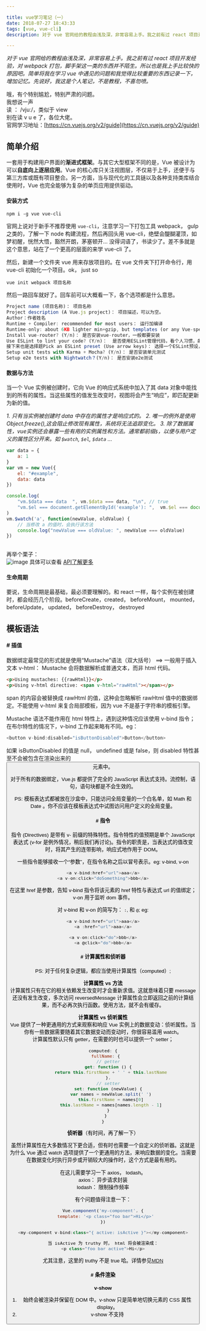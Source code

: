 ```yaml
---

title: vue学习笔记（一）  
date: 2018-07-27 18:43:33  
tags: [vue, vue-cli]  
description: 对于 vue 官网给的教程由浅及深，非常容易上手。我之前有过 react 项目开发经验，对 webpack 打包，脚手架这一类的东西并不陌生。所以也是我上手比较快的原因吧。简单将我在学习 vue 中遇见的问题和我觉得比较重要的东西记录一下，增加记忆。先说好，我这是个人笔记，不是教程，不喜勿喷。  

---
```



*对于 vue 官网给的教程由浅及深，非常容易上手。我之前有过 react 项目开发经验，对 webpack 打包，脚手架这一类的东西并不陌生。所以也是我上手比较快的原因吧。简单将我在学习 vue 中遇见的问题和我觉得比较重要的东西记录一下，增加记忆。先说好，我这是个人笔记，不是教程，不喜勿喷。*

哦，有个特别尴尬，特别严肃的问题。   
我想说一声  
读 ： /vjuː/，类似于 view  
别在读 v u e 了，各位大佬。  
官网学习地址：[https://cn.vuejs.org/v2/guide](https://cn.vuejs.org/v2/guide)


## 简单介绍

一套用于构建用户界面的**渐进式框架**。与其它大型框架不同的是，Vue 被设计为可以**自底向上逐层应用**。Vue 的核心库只关注视图层，不仅易于上手，还便于与第三方库或既有项目整合。另一方面，当与现代化的工具链以及各种支持类库结合使用时，Vue 也完全能够为复杂的单页应用提供驱动。

#### 安装方式


```npm
npm i -g vue vue-cli
```
官网上说对于新手不推荐使用 `vue-cli`，注意学习一下打包工具 webpack， gulp 之类的，了解一下 node 构建流程，然后再回头用 vue-cli，绝壁会醍醐灌顶，如梦初醒，恍然大悟，豁然开朗，茅塞顿开... 没得词语了，书读少了。差不多就是这个意思，站在了一个更高的层面的来学 vue-cli 了。  

然后，新建一个文件夹 vue 用来存放项目的。在 vue 文件夹下打开命令行，用 vue-cli 初始化一个项目。ok， just so
``` ssh
vue init webpack 项目名称
```
然后一路回车就好了。回车前可以大概看一下，各个选项都是什么意思。
```js
Project name (项目名称)： 项目名称
Project description (A Vue.js project)： 项目描述，可以为空。
Author：作者姓名
Runtime + Compiler: recommended for most users： 运行加编译
Runtime-only: about 6KB lighter min+gzip, but templates (or any Vue-specificHTML) are ONLY allowed in .vue files - render functions are required elsewhere：回车就好了
Install vue-router? (Y/n)： 是否安装vue-router，一般都要安装
Use ESLint to lint your code? (Y/n)：  是否使用ESLint管理代码，看个人习惯，条条框框太多，个人不愿使用。
接下来也是选择题Pick an ESLint preset (Use arrow keys)： 选择一个ESLint预设，编写vue项目时的代码风格
Setup unit tests with Karma + Mocha? (Y/n)： 是否安装单元测试
Setup e2e tests with Nightwatch？(Y/n)： 是否安装e2e测试 
```


#### 数据与方法

当一个 Vue 实例被创建时，它向 Vue 的响应式系统中加入了其 data 对象中能找到的所有的属性。当这些属性的值发生改变时，视图将会产生“响应”，即匹配更新为新的值。  

_1. 只有当实例被创建时 data 中存在的属性才是响应式的。_
_2. 唯一的例外是使用 Object.freeze(),这会阻止修改现有属性，系统将无法追踪变化。_
_3. 除了数据属性，vue实例还会暴露一些有用的实例属性和方法。通常都前缀`$`，以便与用户定义的属性区分开来。如 `$watch`, `$el`, `$data` ..._

``` js
var data = {
    a: 1
}
var vm = new Vue({
    el: "#example",
    data: data
})

console.log(
    "vm.$data === data  ", vm.$data === data, "\n", // true
    "vm.$el === document.getElementById('example'): ",  vm.$el === document.getElementById('example') // true
)
vm.$watch('a', function(newValue, oldValue) {
    // 当修改 a 的值时，会执行该方法
    console.log("newValue === oldValue: ", newValue === oldValue)
})
    
```
再举个栗子：  
![image]("/images/201807/WX20180727-180222.png")
具体可以查看 [API了解更多](https://cn.vuejs.org/v2/api/#%E5%AE%9E%E4%BE%8B%E5%B1%9E%E6%80%A7)

#### 生命周期

要说，生命周期是最基础，最必须要理解的。和 react 一样，每个实例在被创建时，都会经历几个阶段。beforeCreate，created， beforeMount， mounted， beforeUpdate， updated， beforeDestroy， destroyed

## 模板语法
#### # 插值
数据绑定最常见的形式就是使用“Mustache”语法（双大括号）  ==> 一般用于插入文本
v-html： Mustache 会将数据解析成普通文本，而非 html 代码。  

```html
<p>Using mustaches: {{rawHtml}}</p>
<p>Using v-html directive: <span v-html="rawHtml"></span></p>
```

span 的内容会被替换成 rawHtml 的值，这种会忽略解析 rawHtml 值中的数据绑定。不能使用 v-html 来复合局部模板，因为 vue 不是基于字符串的模板引擎。  

Mustache 语法不能作用在 html 特性上，遇到这种情况应该使用 v-bind 指令；在布尔特性的情况下，v-bind 工作起来略有不同。eg：

```js
<button v-bind:disabled="isButtonDisabled">Button</button>
```

如果 isButtonDisabled 的值是 null， undefined 或是 false，则 disabled 特性甚至不会被包含在渲染出来的 <button> 元素中。

对于所有的数据绑定，Vue.js 都提供了完全的 JavaScript 表达式支持。流控制，语句，语句块都是不会生效的。

PS: 模板表达式都被放在沙盒中，只能访问全局变量的一个白名单，如 Math 和 Date 。你不应该在模板表达式中试图访问用户定义的全局变量。  

#### # 指令
指令 (Directives) 是带有 v- 前缀的特殊特性。指令特性的值预期是单个 JavaScript 表达式 (v-for 是例外情况，稍后我们再讨论)。指令的职责是，当表达式的值改变时，将其产生的连带影响，响应式地作用于 DOM。  

一些指令能够接收一个“参数”，在指令名称之后以冒号表示。eg: v-bind, v-on  

```js
<a v-bind:href="url">aaa</a>
<a v-on:click="doSomething">bbb</a>
```

在这里 href 是参数，告知 v-bind 指令将该元素的 href 特性与表达式 url 的值绑定；v-on 用于监听 dom 事件。

对 v-bind 和 v-on 的简写为： `:`, 和 `@`; eg:  
```js
<a v-bind:href="url">aaa</a>
<a :href="url">aaa</a>

<a v-on:click="do">bbb</a>
<a @click="do">bbb</a>
```

#### # 计算属性和侦听器

PS: 对于任何复杂逻辑，都应当使用计算属性（computed）;

**计算属性 vs 方法**  
计算属性只有在它的相关依赖发生改变时才会重新求值。这就意味着只要 message 还没有发生改变，多次访问 reversedMessage 计算属性会立即返回之前的计算结果，而不必再次执行函数。使用方法，就不会有缓存。

**计算属性 vs 侦听属性**  
Vue 提供了一种更通用的方式来观察和响应 Vue 实例上的数据变动：侦听属性。当你有一些数据需要随着其它数据变动而变动时，你很容易滥用 watch。  
计算属性默认只有 getter，在需要的时也可以提供一个 setter；

```js
computed: {
  fullName: {
    // getter
    get: function () {
      return this.firstName + ' ' + this.lastName
    },
    // setter
    set: function (newValue) {
      var names = newValue.split(' ')
      this.firstName = names[0]
      this.lastName = names[names.length - 1]
    }
  }
}
```

**侦听器**（有时间，再了解一下）  

虽然计算属性在大多数情况下更合适，但有时也需要一个自定义的侦听器。这就是为什么 Vue 通过 watch 选项提供了一个更通用的方法，来响应数据的变化。当需要在数据变化时执行异步或开销较大的操作时，这个方式是最有用的。  

在这儿需要学习一下 axios， lodash。  
axios： 异步请求封装  
lodash： 限制操作频率

有个问题值得注意一下：
```js
Vue.component('my-component', {
  template: '<p class="foo bar">Hi</p>'
})

<my-component v-bind:class="{ active: isActive }"></my-component>

当 isActive 为 truthy 时， html 将会被渲染成：
<p class="foo bar active">Hi</p>

```
尤其注意，这里的 truthy 不是 true 哈。详情参见[MDN](https://developer.mozilla.org/zh-CN/docs/Glossary/Truthy)  

#### # 条件渲染
**v-show**  
1. 始终会被渲染并保留在 DOM 中。v-show 只是简单地切换元素的 CSS 属性 display。
2. v-show 不支持 <template> 元素，也不支持 v-else。

**`v-if` vs `v-show`**  
+ v-if:   
1. 会确保在切换过程中条件块内的事件监听器和子组件适当地被销毁和重建。
2. v-if 也是惰性的；如果在初始渲染时条件为假，则什么也不做——直到条件第一次变为真时，才会开始渲染条件块。
+ v-show:   
不管初始条件是什么，元素总是会被渲染，并且只是简单地基于 CSS 进行切换。  

**_一般来说，v-if 有更高的切换开销，而 v-show 有更高的初始渲染开销。因此，如果需要非常频繁地切换，则使用 v-show 较好；如果在运行时条件很少改变，则使用 v-if 较好。_**  

`v-if` 和 `v-for` 一起使用时，`v-for` 具有比 `v-if` 个更的优先级。  
##### # 列表渲染

1. 在 v-for 块中，我们拥有对父作用域属性的完全访问权限；  
question： 对祖先级呢？  
2. 可以用 of 代替 in 作为分隔符。`v-for="item of items"`
3. 可以用 v-for 遍历对象。可以有三个参数 (value, key, index);
4. 在遍历对象时，是按 Object.keys() 的结果遍历，但是不能保证它的结果在不同的 JavaScript 引擎下是一致的。  

Vue 包含一组观察数组的变异方法，所以它们也将会触发视图更新。如下：  
+ push()
+ pop()
+ shift()
+ unshift()
+ splice()
+ sort()
+ reverse()

变异方法 (mutation method)，顾名思义，会改变被这些方法调用的原始数组。相比之下，也有非变异 (non-mutating method) 方法，例如：filter(), concat() 和 slice() 。这些不会改变原始数组，但总是返回一个新数组。当使用非变异方法时，可以用新数组替换旧数组：
```js
example1.items = example1.items.filter(function (item) {
  return item.message.match(/Foo/)
})
```
你可能认为这将导致 Vue 丢弃现有 DOM 并重新渲染整个列表。幸运的是，事实并非如此。Vue 为了使得 DOM 元素得到最大范围的重用而实现了一些智能的、启发式的方法，所以用一个含有相同元素的数组去替换原来的数组是非常高效的操作。  

---
#### PS:   
**① 由于 JavaScript 的限制，Vue 不能检测以下变动的数组：**

_1. 当利用索引直接设置一个项时，例如：vm.items[indexOfItem] =newValue_  
_2. 当修改数组的长度时，例如：vm.items.length = newLength_
举个栗子：   
```js
var vm = new Vue({
  data: {
    items: ['a', 'b', 'c']
  }
})
vm.items[1] = 'x' // 不是响应性的
vm.items.length = 2 // 不是响应性的
```   
解决方法
```js
// Vue.set
Vue.set(vm.items, indexOfItem, newValue)

// Array.prototype.splice
vm.items.splice(indexOfItem, 1, newValue)

// 也可以使用 vm.$set 实例方法，该方法是全局方法 Vue.set 的一个别名
vm.$set(vm.items, indexOfItem, newValue)

// 解决第二类问题
vm.items.splice(newLength)
``` 

**② 由于js的限制，Vue不能检测对象属性的添加或删除：**
譬如，  
```js
var vm = new Vue({
	data: {
		userProfile: {
			name: "Mobro"
		}
	}
})

// 1
Vue.set(userProfile, "age", 23);

// 2
vm.$set(userProfile, "age", 23);

// 3
vm.userProfile = Object.assign(vm.userProfile, {
	age: 23,
	sex: male
})

```
**③ v-for 也可以用来取整数**

---

v-for 和 v-if 在同一个节点上的时候， v-for 比 v-if 优先级更高，即 v-if 将分别重复运行于每个 v-for 循环中。

⭐️ 注意组件上的 is 属性使用哈。

#### #事件处理
1. v-on 监听 DOM 事件，并在触发时运行一些 js 代码。
2. v-on 可以接受一个需要调用的方法名称。
3. @click="say('the name is: ', $event)"  // $event 是当前 dom 元素

**事件修饰符：**
- `.stop`   阻止事件继续传播，即捕获和冒泡
- `.prevent` 阻止默认事件，等同于 ev.preventDefault()
- `.capture` 添加事件监听器时使用事件捕获模式，即在捕获模式下触发
- `.self` 当前元素是自身时才会触发函数，是根据 ev.target 是不是自身来决定是否触发
- `.once` 只触发一回，也可以用于用户自定义组件事件上。
- `.passive` 解决浏览器卡顿的新特性，尤其能够提升移动端性能 [参考文章](https://www.cnblogs.com/ziyunfei/p/5545439.html)  

_js
不要把 `.passive` 和 `.prevent` 一起使用，因为 `.prevent` 将会被忽略，同时浏览器可能会报警告。`.passive` 会告诉浏览器你 不想 阻止事件的默认行为。_

**按键修饰符**
- `.enter`
- `.tab`
- `.delete` (捕获 “删除” 和 “退格” 键)
- `.esc`
- `.space`
- `.up`
- `.down`
- `.left`
- `.right`  

通过全局 config.keyCodes 对象 自定义按键修饰符别名：  
Vue.config.keyCodes.f1 = 112;  

有些按键（.esc 以及所有方向键）在 IE9 中有不同的 key 值，若想支持 IE9， 它们的内置别名应该是首选。  

**系统修饰符**  
可以用如下修饰符来实现仅在按下相应按键时才触发鼠标或键盘事件的监听器。  
- `.ctrl`
- `.alt`
- `.shift`
- `.meta` 在 mac 上，对应 command 键。在 windows 对应 win 键。 
- `.exact` 修饰符允许你控制由精确的系统修饰符组合触发的事件。

eg：  
```html
<!-- 即使 Alt 或 Shift 被一同按下时也会触发 -->
<button @click.ctrl="onClick">A</button>

<!-- 有且只有 Ctrl 被按下的时候才触发 -->
<button @click.ctrl.exact="onCtrlClick">A</button>

<!-- 没有任何系统修饰符被按下的时候才触发 -->
<button @click.exact="onClick">A</button>
```
**鼠标按钮修饰符**
- `.left`
- `.right`
- `.middle`  

这些修饰符会限制处理函数仅相应特定的鼠标按钮。

Q: 为什么在 html 中监听事件？  

A: 你可能注意到这种事件监听的方式有点违背了关注点分离这个长期以来的优良传统。但不必担心，因为所有的 vue.js 事件处理方式和表达式都严格绑定在当前视图的 viewModel 上，它不会导致任何维护上的困难。实际上，使用 v-on 有几个好处：  
1. 扫一眼 html 模板便能轻松定位在 javascript 代码里对应的方法。  
2. 因为你无须再 javascript 里手动绑定事件，你的viewModel 代码可以是非常纯粹的逻辑，和 dom 完全解耦，更易于测试。  
3. 当一个 ViewModel 被销毁时，所有的事件处理器都会自动被删除。你无须担心如何清理它们。  



---
当年吹过得牛逼，如已不然，便全不作数。  -- Mobro

